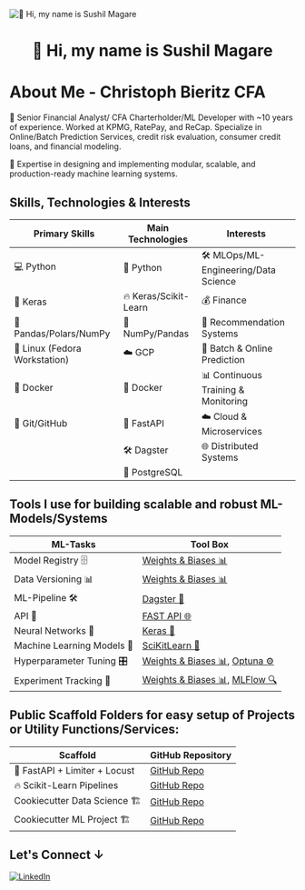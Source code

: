 ![👋 Hi, my name is Sushil Magare](https://www.cloudtransformation.com.sg/wp-content/uploads/2018/08/banner-softwaredev.jpg)

<div id="toc">
  <ul align="center" style="list-style: none">
    <summary>
      <h1>
        👋 Hi, my name is Sushil Magare
      </h1>
    </summary>
  </ul>
</div>

# About Me - Christoph Bieritz CFA

👋 Senior Financial Analyst/ CFA Charterholder/ML Developer with ~10 years of experience. Worked at KPMG, RatePay, and ReCap. Specialize in Online/Batch Prediction Services, credit risk evaluation, consumer credit loans, and financial modeling.

💼 Expertise in designing and implementing modular, scalable, and production-ready machine learning systems.

## Skills, Technologies & Interests

| **Primary Skills**                 | **Main Technologies**             | **Interests**                          |
|------------------------------------|-----------------------------------|----------------------------------------|
| 💻 Python                           | 🐍 Python                        | 🛠️ MLOps/ML-Engineering/Data Science  |
| 🧠 Keras                            | 🔥 Keras/Scikit-Learn            | 💰 Finance                             |
| 🐼 Pandas/Polars/NumPy              | 🔢 NumPy/Pandas                  | 🎯 Recommendation Systems              |
| 🐧 Linux (Fedora Workstation)       | ☁️ GCP                           | 🔄 Batch & Online Prediction           |
| 🐳 Docker                           | 🐳 Docker                        | 📊 Continuous Training & Monitoring   |
| 🌱 Git/GitHub                       | 🚀 FastAPI                       | ☁️ Cloud & Microservices              |
|                                     | 🛠️ Dagster                       | 🌐 Distributed Systems                 |
|                                     | 🐘 PostgreSQL                    |                                       |

## Tools I use for building scalable and robust ML-Models/Systems

| **ML-Tasks**                       | **Tool Box**                                                                                          |
|------------------------------------|-------------------------------------------------------------------------------------------------------|
| Model Registry 🗄️                  | [Weights & Biases 📊](https://github.com/wandb/wandb)                                                 |
| Data Versioning 📊                 | [Weights & Biases 📊](https://github.com/wandb/wandb)                                                 |
| ML-Pipeline 🛠️                    | [Dagster 🔧](https://github.com/dagster-io/dagster)                                                   |
| API 🚀                             | [FAST API 🌐](https://github.com/tiangolo/fastapi)                                                    |
| Neural Networks 🧠                 | [Keras 🧬](https://github.com/keras-team/keras)                                                       |
| Machine Learning Models 🤖         | [SciKitLearn 📘](https://github.com/scikit-learn/scikit-learn)                                        |
| Hyperparameter Tuning 🎛️          | [Weights & Biases 📊](https://github.com/wandb/wandb), [Optuna ⚙️](https://github.com/optuna/optuna)  |
| Experiment Tracking 🧪             | [Weights & Biases 📊](https://github.com/wandb/wandb), [MLFlow 🔍](https://github.com/mlflow/mlflow)  |

## Public Scaffold Folders for easy setup of Projects or Utility Functions/Services: 

| **Scaffold**                       | **GitHub Repository**                                                                                 |
|------------------------------------|-------------------------------------------------------------------------------------------------------|
| 🚀 FastAPI + Limiter + Locust | [GitHub Repo](https://github.com/ChrizzBln89/fastapi_scaffold) |
| 🔥 Scikit-Learn Pipelines | [GitHub Repo](https://github.com/ChrizzBln89/fastapi_scaffold) |
| Cookiecutter Data Science 🏗️ | [GitHub Repo](https://github.com/drivendata/cookiecutter-data-science) |
| Cookiecutter ML Project 🏗️ | [GitHub Repo](https://github.com/machine-learning-apps/cookiecutter-ml-project) |

## Let's Connect ↓

[![LinkedIn](https://img.shields.io/badge/LinkedIn-0A66C2?style=for-the-badge&logo=linkedin&logoColor=white)](https://www.linkedin.com)
